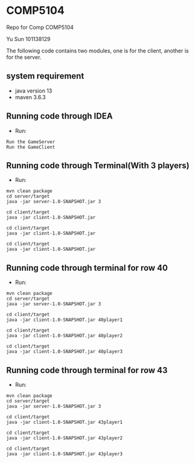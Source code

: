 # COMP5104
Repo for Comp COMP5104

Yu Sun
101138129

The following code contains two modules, one is for the client, another is for the server.

## system requirement
- java version 13
- maven 3.6.3


## Running code through IDEA
- Run:
```
Run the GameServer
Run the GameClient
```

## Running code through Terminal(With 3 players)
- Run:
```
mvn clean package
cd server/target
java -jar server-1.0-SNAPSHOT.jar 3

cd client/target 
java -jar client-1.0-SNAPSHOT.jar

cd client/target 
java -jar client-1.0-SNAPSHOT.jar

cd client/target 
java -jar client-1.0-SNAPSHOT.jar
```

## Running code through terminal for row 40
- Run:
```
mvn clean package
cd server/target
java -jar server-1.0-SNAPSHOT.jar 3

cd client/target 
java -jar client-1.0-SNAPSHOT.jar 40player1

cd client/target 
java -jar client-1.0-SNAPSHOT.jar 40player2

cd client/target 
java -jar client-1.0-SNAPSHOT.jar 40player3
```

## Running code through terminal for row 43
- Run:
```
mvn clean package
cd server/target
java -jar server-1.0-SNAPSHOT.jar 3

cd client/target 
java -jar client-1.0-SNAPSHOT.jar 43player1

cd client/target 
java -jar client-1.0-SNAPSHOT.jar 43player2

cd client/target 
java -jar client-1.0-SNAPSHOT.jar 43player3
```